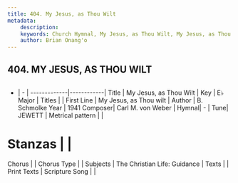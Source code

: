 ```yaml
---
title: 404. My Jesus, as Thou Wilt
metadata:
    description: 
    keywords: Church Hymnal, My Jesus, as Thou Wilt, My Jesus, as Thou wilt, 
    author: Brian Onang'o
---
```



## 404. MY JESUS, AS THOU WILT

```txt

```

- |   -  |
-------------|------------|
Title | My Jesus, as Thou Wilt |
Key | E♭ Major |
Titles |  |
First Line | My Jesus, as Thou wilt |
Author | B. Schmolke
Year | 1941
Composer| Carl M. von Weber |
Hymnal|  - |
Tune| JEWETT |
Metrical pattern | |
# Stanzas |  |
Chorus |  |
Chorus Type |  |
Subjects | The Christian Life: Guidance |
Texts |  |
Print Texts | 
Scripture Song |  |
  
